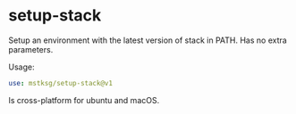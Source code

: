 setup-stack
===========

Setup an environment with the latest version of stack in PATH.  Has no extra
parameters.

Usage:

```yaml
use: mstksg/setup-stack@v1
```

Is cross-platform for ubuntu and macOS.
